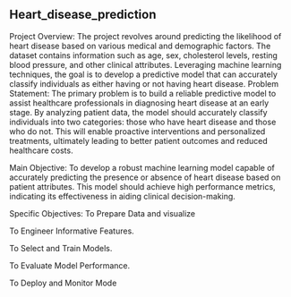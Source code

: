 ## Heart_disease_prediction

Project Overview:
The project revolves around predicting the likelihood of heart disease based on various medical and demographic factors. The dataset contains information such as age, sex, cholesterol levels, resting blood pressure, and other clinical attributes. Leveraging machine learning techniques, the goal is to develop a predictive model that can accurately classify individuals as either having or not having heart disease.
Problem Statement:
The primary problem is to build a reliable predictive model to assist healthcare professionals in diagnosing heart disease at an early stage. By analyzing patient data, the model should accurately classify individuals into two categories: those who have heart disease and those who do not. This will enable proactive interventions and personalized treatments, ultimately leading to better patient outcomes and reduced healthcare costs.

Main Objective:
To develop a robust machine learning model capable of accurately predicting the presence or absence of heart disease based on patient attributes. This model should achieve high performance metrics, indicating its effectiveness in aiding clinical decision-making.

Specific Objectives:
To Prepare Data and visualize

To Engineer Informative Features.

To Select and Train Models.

To Evaluate Model Performance.

To Deploy and Monitor Mode

